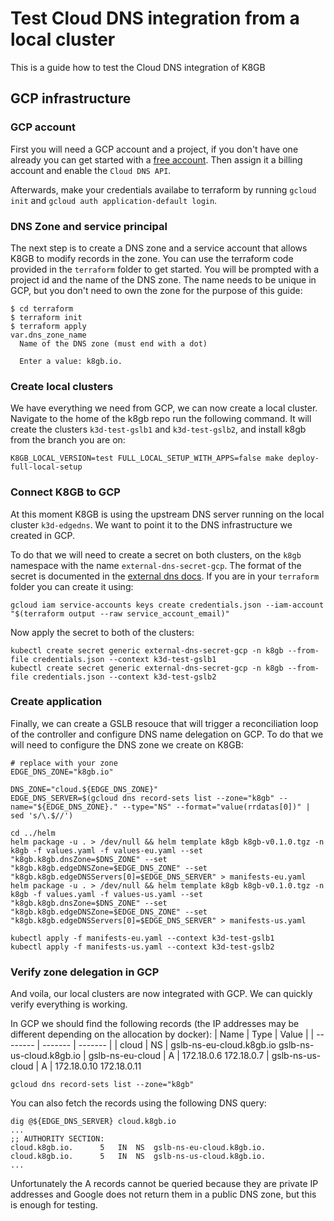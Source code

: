 # Test Cloud DNS integration from a local cluster

This is a guide how to test the Cloud DNS integration of K8GB

## GCP infrastructure

### GCP account

First you will need a GCP account and a project, if you don't have one already you can get started with a [free account](https://cloud.google.com/free?hl=en).
Then assign it a billing account and enable the `Cloud DNS API`.

Afterwards, make your credentials availabe to terraform by running `gcloud init` and `gcloud auth application-default login`.

### DNS Zone and service principal

The next step is to create a DNS zone and a service account that allows K8GB to modify records in the zone.
You can use the terraform code provided in the `terraform` folder to get started. You will be prompted with a project id and the name of the DNS zone. The name needs to be unique in GCP, but you don't need to own the zone for the purpose of this guide:
```
$ cd terraform
$ terraform init
$ terraform apply
var.dns_zone_name
  Name of the DNS zone (must end with a dot)

  Enter a value: k8gb.io.
```

### Create local clusters

We have everything we need from GCP, we can now create a local cluster.
Navigate to the home of the k8gb repo run the following command. It will create the clusters `k3d-test-gslb1` and `k3d-test-gslb2`, and install k8gb from the branch you are on:
```
K8GB_LOCAL_VERSION=test FULL_LOCAL_SETUP_WITH_APPS=false make deploy-full-local-setup
```

### Connect K8GB to GCP

At this moment K8GB is using the upstream DNS server running on the local cluster `k3d-edgedns`. We want to point it to the DNS infrastructure we created in GCP.

To do that we will need to create a secret on both clusters, on the `k8gb` namespace with the name `external-dns-secret-gcp`. The format of the secret is documented in the [external dns docs](https://github.com/kubernetes-sigs/external-dns/blob/master/docs/tutorials/gke.md#static-credentials). If you are in your `terraform` folder you can create it using:
```
gcloud iam service-accounts keys create credentials.json --iam-account "$(terraform output --raw service_account_email)"
```
Now apply the secret to both of the clusters:
```
kubectl create secret generic external-dns-secret-gcp -n k8gb --from-file credentials.json --context k3d-test-gslb1
kubectl create secret generic external-dns-secret-gcp -n k8gb --from-file credentials.json --context k3d-test-gslb2
```

### Create application

Finally, we can create a GSLB resouce that will trigger a reconciliation loop of the controller and configure DNS name delegation on GCP.
To do that we will need to configure the DNS zone we create on K8GB:
```
# replace with your zone
EDGE_DNS_ZONE="k8gb.io"
```
```
DNS_ZONE="cloud.${EDGE_DNS_ZONE}"
EDGE_DNS_SERVER=$(gcloud dns record-sets list --zone="k8gb" --name="${EDGE_DNS_ZONE}." --type="NS" --format="value(rrdatas[0])" | sed 's/\.$//')
```

```
cd ../helm
helm package -u . > /dev/null && helm template k8gb k8gb-v0.1.0.tgz -n k8gb -f values.yaml -f values-eu.yaml --set "k8gb.k8gb.dnsZone=$DNS_ZONE" --set "k8gb.k8gb.edgeDNSZone=$EDGE_DNS_ZONE" --set "k8gb.k8gb.edgeDNSServers[0]=$EDGE_DNS_SERVER" > manifests-eu.yaml
helm package -u . > /dev/null && helm template k8gb k8gb-v0.1.0.tgz -n k8gb -f values.yaml -f values-us.yaml --set "k8gb.k8gb.dnsZone=$DNS_ZONE" --set "k8gb.k8gb.edgeDNSZone=$EDGE_DNS_ZONE" --set "k8gb.k8gb.edgeDNSServers[0]=$EDGE_DNS_SERVER" > manifests-us.yaml

kubectl apply -f manifests-eu.yaml --context k3d-test-gslb1
kubectl apply -f manifests-us.yaml --context k3d-test-gslb2
```

### Verify zone delegation in GCP

And voila, our local clusters are now integrated with GCP. We can quickly verify everything is working.

In GCP we should find the following records (the IP addresses may be different depending on the allocation by docker):
| Name    | Type | Value |
| -------- | ------- |  ------- |
| cloud  | NS    | gslb-ns-eu-cloud.k8gb.io gslb-ns-us-cloud.k8gb.io
| gslb-ns-eu-cloud | A     | 172.18.0.6 172.18.0.7
| gslb-ns-us-cloud    | A    | 172.18.0.10 172.18.0.11
```
gcloud dns record-sets list --zone="k8gb"
```

You can also fetch the records using the following DNS query:
```
dig @${EDGE_DNS_SERVER} cloud.k8gb.io
...
;; AUTHORITY SECTION:
cloud.k8gb.io.		5	IN	NS	gslb-ns-eu-cloud.k8gb.io.
cloud.k8gb.io.		5	IN	NS	gslb-ns-us-cloud.k8gb.io.
...
```

Unfortunately the A records cannot be queried because they are private IP addresses and Google does not return them in a public DNS zone, but this is enough for testing.
